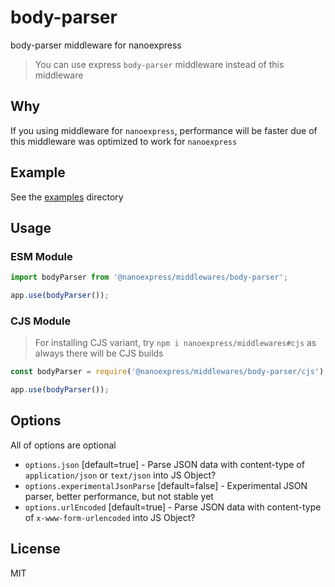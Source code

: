 # body-parser

body-parser middleware for nanoexpress

> You can use express `body-parser` middleware instead of this middleware

## Why

If you using middleware for `nanoexpress`, performance will be faster due of this middleware was optimized to work for `nanoexpress`

## Example

See the [examples](./examples) directory

## Usage

### ESM Module

```js
import bodyParser from '@nanoexpress/middlewares/body-parser';

app.use(bodyParser());
```

### CJS Module

> For installing CJS variant, try `npm i nanoexpress/middlewares#cjs` as always there will be CJS builds

```js
const bodyParser = require('@nanoexpress/middlewares/body-parser/cjs');

app.use(bodyParser());
```

## Options

All of options are optional

- `options.json` [default=true] - Parse JSON data with content-type of `application/json` or `text/json` into JS Object?
- `options.experimentalJsonParse` [default=false] - Experimental JSON parser, better performance, but not stable yet
- `options.urlEncoded` [default=true] - Parse JSON data with content-type of `x-www-form-urlencoded` into JS Object?

## License

MIT
